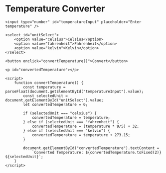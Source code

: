 <!DOCTYPE html>
<html>
<head>
    <title>Temperature Converter</title>
</head>
<body>
    <h1>Temperature Converter</h1>
    
    <input type="number" id="temperatureInput" placeholder="Enter temperature" />
    
    <select id="unitSelect">
        <option value="celsius">Celsius</option>
        <option value="fahrenheit">Fahrenheit</option>
        <option value="kelvin">Kelvin</option>
    </select>
    
    <button onclick="convertTemperature()">Convert</button>
    
    <p id="convertedTemperature"></p>
    
    <script>
        function convertTemperature() {
            const temperature = parseFloat(document.getElementById("temperatureInput").value);
            const selectedUnit = document.getElementById("unitSelect").value;
            let convertedTemperature = 0;
            
            if (selectedUnit === "celsius") {
                convertedTemperature = temperature;
            } else if (selectedUnit === "fahrenheit") {
                convertedTemperature = (temperature * 9/5) + 32;
            } else if (selectedUnit === "kelvin") {
                convertedTemperature = temperature + 273.15;
            }
            
            document.getElementById("convertedTemperature").textContent = 
                `Converted Temperature: ${convertedTemperature.toFixed(2)} ${selectedUnit}`;
        }
    </script>
</body>
</html>
